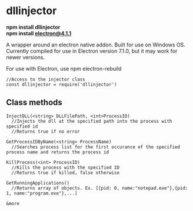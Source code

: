 
# dllinjector

**npm install dllinjector**  
**npm install electron@4.1.1**  

A wrapper around an electron native addon. 
Built for use on Windows OS. 
Currently compiled for use in Electron version 7.1.0, but it may work for newer versions.

For use with Electron, use npm electron-rebuild

    //Access to the injector class
    const dllinjector = require('dllinjector')

## Class methods

    InjectDLL(<string> DLLFilePath, <int>ProcessID)
      //Injects the dll at the specified path into the process with specified id
      //Returns true if no error
    
    GetProcessIDByName(<string> ProcessName)
      //Searches process list for the first occurance of the specified process name and returns the process id
      
    KillProcess(<int> ProcessID)
      //Kills the process with the specified ID
      //Returns true if killed, false otherwise
      
    GetRunningApplications()
      //Returns array of objects. Ex. [{pid: 0, name:"notepad.exe"},{pid: 1, name:"program.exe"},...]

    &more
